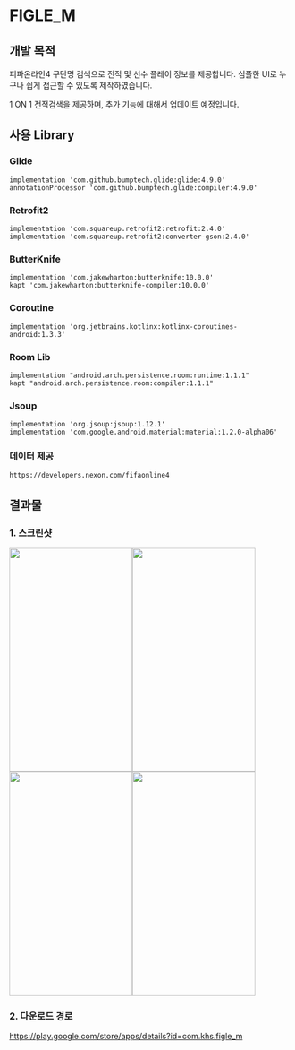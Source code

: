 # FIGLE_M

## 개발 목적
피파온라인4 구단명 검색으로 전적 및 선수 플레이 정보를 제공합니다.
심플한 UI로 누구나 쉽게 접근할 수 있도록 제작하였습니다.

1 ON 1 전적검색을 제공하며, 추가 기능에 대해서 업데이트 예정입니다.

## 사용 Library
### Glide
    implementation 'com.github.bumptech.glide:glide:4.9.0'
    annotationProcessor 'com.github.bumptech.glide:compiler:4.9.0'

### Retrofit2
    implementation 'com.squareup.retrofit2:retrofit:2.4.0'
    implementation 'com.squareup.retrofit2:converter-gson:2.4.0'

### ButterKnife
    implementation 'com.jakewharton:butterknife:10.0.0'
    kapt 'com.jakewharton:butterknife-compiler:10.0.0'

### Coroutine
    implementation 'org.jetbrains.kotlinx:kotlinx-coroutines-android:1.3.3'

### Room Lib
    implementation "android.arch.persistence.room:runtime:1.1.1"
    kapt "android.arch.persistence.room:compiler:1.1.1"

### Jsoup
    implementation 'org.jsoup:jsoup:1.12.1'
    implementation 'com.google.android.material:material:1.2.0-alpha06'

### 데이터 제공
    https://developers.nexon.com/fifaonline4

## 결과물
### 1. 스크린샷
<img src="https://user-images.githubusercontent.com/22634053/83354397-56ccbe00-a393-11ea-85f2-5ebac642b5e0.png"  width="220" height="400"><img src="https://user-images.githubusercontent.com/22634053/83354405-5fbd8f80-a393-11ea-855f-7eb3fb940a95.png"  width="220" height="400"><img src="https://user-images.githubusercontent.com/22634053/83354409-621fe980-a393-11ea-8d18-d29cb3eeb77b.png"  width="220" height="400"><img src="https://user-images.githubusercontent.com/22634053/83354414-6ba95180-a393-11ea-8451-538aa3384e61.png"  width="220" height="400">

### 2. 다운로드 경로
https://play.google.com/store/apps/details?id=com.khs.figle_m
